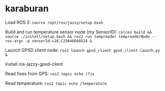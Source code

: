 # karaburan

Load ROS 2:
`source /opt/ros/jazzy/setup.bash`

Build and run temperature sensor node (my SensorID):
`colcon build && source ./install/setup.bash && ros2 run tempreader tempreaderNode --ros-args -p sensorId:=28.C23646D48524 &`

Launch GPSD client node:
`ros2 launch gpsd_client gpsd_client-launch.py &`

Install ros-jazzy-gpsd-client

Read fixes from GPS:
`ros2 topic echo /fix`

Read temperature:
`ros2 topic echo /temperature`
